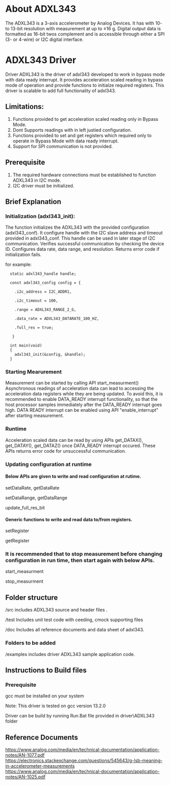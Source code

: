 # About ADXL343

The ADXL343 is a  3-axis accelerometer by Analog Devices. It has with 10- to 13-bit resolution with measurement at up to ±16 g. Digital output data is formatted as 16-bit twos complement and is accessible through either a SPI (3- or 4-wire) or I2C digital interface.

#  ADXL343 Driver
Driver ADXL343 is the driver of adxl343 developed to work in bypass mode with data ready interrupt. It provides acceleration scaled reading in bypass mode of operation and provide functions to initialze required registers.
This driver is scalable to add full functionality of adxl343.

## Limitations:
1. Functions provided to get acceleration scaled reading only in Bypass Mode.
2. Dont Supports readings with in left justied configuration.
3. Functions provided to set and get registers which required only to operate in Bypass Mode with data ready interrupt.
4. Support for SPI communication is not provided.

## Prerequisite
1. The required hardware connections must be established to function ADXL343 in I2C mode.
2. I2C driver must be initialized.

## Brief Explanation
### Initialization (adxl343_init):

The function initializes the ADXL343 with the provided configuration (adxl343_conf).
It configure handle with the I2C slave address and timeout provided in adxl343_conf. This handle can be used in later stage of I2C communication.
Verifies successful communication by checking the device ID.
Configures data rate, data range, and resolution.
Returns error code if initialization fails.

for example:

```
  static adxl343_handle handle;
  
  const adxl343_config config = {
  
  	.i2c_address = I2C_ADDR1,	
   
  	.i2c_timeout = 100,
   
  	.range = ADXL343_RANGE_2_G,
   
  	.data_rate = ADXL343_DATARATE_100_HZ,
   
  	.full_res = true; 
   
   }
    
  int main(void)
  {  
  	adxl343_init(&config, &handle);   
  }

```

### Starting Mearurement

Measurement can be started by calling API start_measurment()
Asynchronous readings of acceleration data can lead to accessing the acceleration data registers while they are being updated.
To avoid this, it is recommended to enable DATA_READY interrupt functionality, so that the host processor samples immediately after the DATA_READY interrupt goes high.
DATA READY interrupt can be enabled using API "enable_interrupt" after starting measurement.


### Runtime 

Acceleration scaled data can be read by using APIs get_DATAX(), get_DATAY(), get_DATAZ() once DATA_READY interrupt occured.
These APIs returns error code for unsuccessful communication.


### Updating configuration at runtime


#### Below APIs are given to write and read configuration at rutime.

setDataRate, getDataRate 

setDataRange, getDataRange

update_full_res_bit



#### Generic functions to write and read data to/from registers.

setRegister

getRegister


### It is recommended that to stop measurement before changing configuration in run time, then start again with below APIs.

start_measurment

stop_measurment



## Folder structure
/src includes ADXL343 source and header files .

/test Includes unit test code with ceeding, cmock supporting files

/doc Includes all reference documents and data sheet of adxl343.

### Folders to be added
/examples includes driver ADXL343 sample application code.


## Instructions to Build files
### Prerequisite
gcc must be installed on your system

Note: This driver is tested on gcc version 13.2.0

Driver can be build by running Run.Bat file provided in driver\ADXL343 folder 

## Reference Documents

https://www.analog.com/media/en/technical-documentation/application-notes/AN-1077.pdf
https://electronics.stackexchange.com/questions/545643/g-lsb-meaning-in-accelerometer-measurements
https://www.analog.com/media/en/technical-documentation/application-notes/AN-1025.pdf

